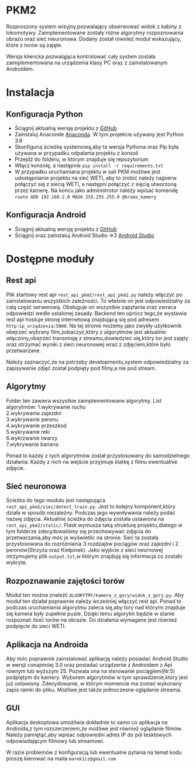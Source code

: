 # PKM2
Rozproszony system wizyjny,pozwalający obserwować widok z kabiny z lokomotywy. Zaimplementowane zostały różne algorytmy rozpoznowania obrazu oraz sieć nieuronowa. Dodany został również moduł wskazujący, które z torów są zajęte.

Wersja kliencka pozwaląjąca kontrolować cały system została zaimplementowana na urządzenia klasy PC oraz z zainstalowanym Androidem.

# Instalacja

## Konfiguracja Python
* Ściągnij aktualną wersję projektu z [GitHub](https://github.com/Medioxx/PKM2.2)
* Zainstaluj Anaconde [Anaconda](https://docs.anaconda.com/anaconda/install/windows). W tym projekcie używany jest Python 3.6
* Skonfiguruj ścieżkę systemową,aby ta wersja Pythona oraz Pip była używana w przypadku odpalania projektu z konsoli
* Przejdź do folderu, w którym znajduje się repozytorium 
* Włącz konsolę, a następnie ``pip install -r requirements.txt``
* W przypadku uruchamiana projektu w sali PKM możliwe jest udostępnianie projektu na sieć WETI, aby to zrobić należy najpierw połączyć się z siecią WETI, a następni połączyć z sięcią utworzoną przez kamerę. Na końcu jako administrotor należy wpisać komendę ``route ADD 192.168.2.0 MASK 255.255.255.0 @brama_kamery``

## Konfiguracja Android
* Ściągnij aktualną wersję projektu z [GitHub](https://github.com/Medioxx/PKM2.2)
* Ściągnij oraz zainstaluj Android Studio =>3 [Android Studio](https://developer.android.com/studio/index.html)


# Dostępne moduły

## Rest api

Plik startowy rest api ``rest_api_pkm2/rest_api_pkm2.py`` należy włączyć po zainstalowaniu wszystkich zależności.
To właśnie on jest odpowiedzialny za całą część serwerową. Obsługuje on wszystkie zapytania oraz zwraca odpowiedzi wedle ustalonej zasady. Backend ten oprócz tego,że wystawia rest api hostuje stronę internetową znajdującą się pod adresem ``http:ip_urządzenia:5000``. Na tej stronie możemy jako zwykły użytkownik obejrzeć wybrany film,zobaczyć,który z algorytmów jest aktualnie włączony,obejrzeć transmisję z streamu,dowiedzieć się,który tor jest zajęty oraz otrzymać wyniki z sieci neuronowej wraz z zdjęciem,które było przetwarzane.

Należy zaznaczyć,że na potrzeby developmentu,system odpowiedzialny za zapisywanie zdjęć został podpięty pod filmy,a nie pod stream.
## Algorytmy

Folder ten zawiera wszystkie zaimplementowane algorytmy. List algorytmów:
1.wykrywanie ruchu             
2.wykrywanie zajezdni          
3.wykrywanie peronu            
4.wykrywanie przeszkod         
5.wykrywanie reki              
6.wykrzwanie twarzy            
7.wykrywanie banana 

Ponad to każdy z tych algorytmów został przystosowany do samodzielnego działania. Każdy z nich na wejście przyjmuje klatkę z filmu ewentualnie zdjęcie.

## Sieć neuronowa

Ścieżka do tego modułu jest następująca ``rest_api_pkm2/siec/detect_train.py``. Jest to kolejny komponent,który działa w sposób niezależny. Podczas jego wywoływania należy podać nazwę zdjęcia. Aktualnie ścieżka do zdjęcia została ustawiona na ``rest_api_pkm2/static/``. Flask wymusza taką strukturę projektu,dlatego w tym folderze zdecydowaliśmy się przechowywać zdjęcia do przetwarzania,aby móc je wyświetlić na stronie. Sieć ta została przystosowana do rozróżniania 3 rozdzajów pociągów oraz zajezdni i 2 peronów(Strzyża oraz Kiełpinek). Jako wyjście z sieci neurnowej otrzymujemy plik ``output.txt``,w którym znajdują się informacja co zostało wykryte.


## Rozpoznawanie zajętości torów

Moduł ten można znaleźć ``ALGORYTMY/kamera_z_gory/widok_z_gory.py``. Aby moduł ten działał poprawnie należy wcześniej włączyć rest api. Ponad to podczas uruchamiania algorytmu zaleca się,aby tory nad którymi znajduje się kamera były zupełnie puste. Dzięki temu algorytm będzie w stanie rozpoznać ilość torów na obrazie. Do działania wymagane jest również podpięcie do sieci WETI.

## Aplikacja na Androida

Aby móc poprawnie zainstalować aplikację należy posiadać Android Studio w wersji conajmniej 3.0 oraz posiadać urządzenie z Androidem z Api równym lub wyższym 25. 
Pozwala ona na sterowanie pociągiem(Nr.5) podpiętym do kamery. Wyborem algorytmów w tym sprawdzenie,który jest już ustawiony. Zdecydowanie, w którym momencie ma zostać wykonany zapis ramki do pliku. Możliwe jest także jednoczesne oglądanie streama.

## GUI 

Aplikacja deskoptowa umożliwia dokładnie to samo co aplikacja na Androida,z tym rozszerzeniem,że możliwe jest również oglądanie filmów. Należy pamiętąć,aby wpisać odpowiedni adres IP do pól tesktowych odpowiadającym filmowy lub streamowi.


W razie problemów z konfiguracją lub ewentualne pytania na temat kodu proszę kierować na maila ``marek1cz@gmail.com``
